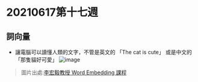 # 20210617第十七週
## 詞向量
* 讓電腦可以讀懂人類的文字，不管是英文的 「The cat is cute」 或是中文的「那隻貓好可愛」
![image](https://user-images.githubusercontent.com/62127656/122322900-cd196f80-cf58-11eb-81fe-e68f1317bc7f.png)
>圖片出處:[李宏毅教授 Word Embedding 課程](https://www.youtube.com/watch?v=X7PH3NuYW0Q)

